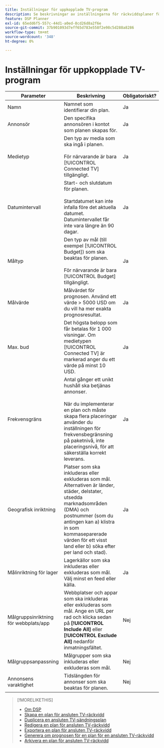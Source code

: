 ```yaml
---
title: Inställningar för uppkopplade TV-program
description: Se beskrivningar av inställningarna för räckviddsplaner för anslutna tv-apparater.
feature: DSP Planner
exl-id: 65edd6f5-557c-44d1-a0ed-8cd26d8a2f6e
source-git-commit: 37b901093d7eff65d783e558f2e98c5d288a8286
workflow-type: tm+mt
source-wordcount: '348'
ht-degree: 0%

---
```


# Inställningar för uppkopplade TV-program

| Parameter | Beskrivning | Obligatoriskt? |
| --- | --- | --- |
| Namn | Namnet som identifierar din plan. | Ja |
| Annonsör | Den specifika annonsören i kontot som planen skapas för. | Ja |
| Medietyp | Den typ av media som ska ingå i planen.<br><br>För närvarande är bara [!UICONTROL Connected TV] tillgängligt. | Ja |
| Datumintervall | Start- och slutdatum för planen.<br><br>Startdatumet kan inte infalla före det aktuella datumet. Datumintervallet får inte vara längre än 90 dagar. | Ja |
| Måltyp | Den typ av mål (till exempel [!UICONTROL Budget]) som ska beaktas för planen.<br><br>För närvarande är bara [!UICONTROL Budget] tillgängligt. | Ja |
| Målvärde | Målvärdet för prognosen. Använd ett värde > 5000 USD om du vill ha mer exakta prognosresultat. | Ja |
| Max. bud | Det högsta belopp som får betalas för 1 000 visningar. Om medietypen [!UICONTROL Connected TV] är markerad anger du ett värde på minst 10 USD. | Ja |
| Frekvensgräns | Antal gånger ett unikt hushåll ska betjänas annonser.<br><br>När du implementerar en plan och måste skapa flera placeringar använder du inställningen för frekvensbegränsning på paketnivå, inte placeringsnivå, för att säkerställa korrekt leverans. | Ja |
| Geografisk inriktning | Platser som ska inkluderas eller exkluderas som mål. Alternativen är länder, städer, delstater, utsedda marknadsområden (DMA) och postnummer (som du antingen kan a) klistra in som kommaseparerade värden för ett visst land eller b) söka efter per land och stad). | Ja |
| Målinriktning för lager | Lagerkällor som ska inkluderas eller exkluderas som mål. Välj minst en feed eller källa. | Ja |
| Målgruppsinriktning för webbplats/app | Webbplatser och appar som ska inkluderas eller exkluderas som mål. Ange en URL per rad och klicka sedan på **[!UICONTROL Include All]** eller **[!UICONTROL Exclude All]** nedanför inmatningsfältet. | Nej |
| Målgruppsanpassning | Målgrupper som ska inkluderas eller exkluderas som mål. | Nej |
| Annonsens varaktighet | Tidslängden för annonser som ska beaktas för planen. | Nej |

>[!MORELIKETHIS]
>
>* [Om DSP ](planner-about.md)
>* [Skapa en plan för ansluten TV-räckvidd](planner-create.md)
>* [Duplicera en ansluten TV-sändningsplan](planner-duplicate.md)
>* [Redigera en plan för ansluten TV-räckvidd](planner-edit.md)
>* [Exportera en plan för ansluten TV-räckvidd](planner-export.md)
>* [Generera om prognosen för en plan för en ansluten TV-räckvidd](planner-forecast.md)
>* [Arkivera en plan för ansluten TV-räckvidd](planner-archive.md)
